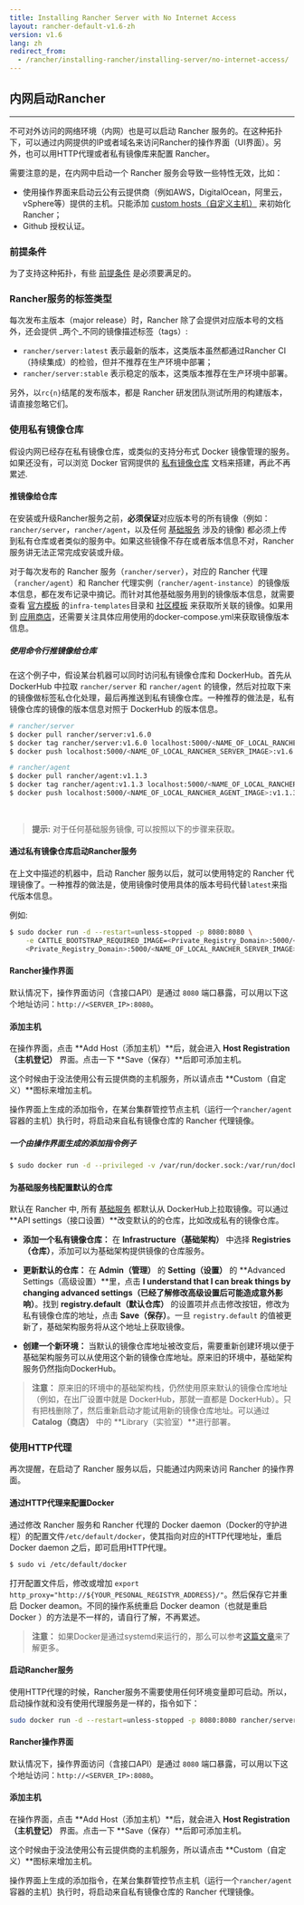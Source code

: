 ```yaml
---
title: Installing Rancher Server with No Internet Access
layout: rancher-default-v1.6-zh
version: v1.6
lang: zh
redirect_from:
  - /rancher/installing-rancher/installing-server/no-internet-access/
---
```


## 内网启动Rancher
---

不可对外访问的网络环境（内网）也是可以启动 Rancher 服务的。在这种拓扑下，可以通过内网提供的IP或者域名来访问Rancher的操作界面（UI界面）。另外，也可以用HTTP代理或者私有镜像库来配置 Rancher。

需要注意的是，在内网中启动一个 Rancher 服务会导致一些特性无效，比如：

* 使用操作界面来启动云公有云提供商（例如AWS，DigitalOcean，阿里云，vSphere等）提供的主机。只能添加 [custom hosts（自定义主机）]({{site.baseurl}}/rancher/{{page.version}}/{{page.lang}}/hosts/custom/) 来初始化Rancher；
* Github 授权认证。

### 前提条件

为了支持这种拓扑，有些 [前提条件]({{site.baseurl}}/rancher/{{page.version}}/{{page.lang}}/installing-rancher/installing-server/#requirements) 是必须要满足的。

### Rancher服务的标签类型

每次发布主版本（major release）时，Rancher 除了会提供对应版本号的文档外，还会提供 _两个_不同的镜像描述标签（tags）:

* `rancher/server:latest` 表示最新的版本，这类版本虽然都通过Rancher CI（持续集成）的检验，但并不推荐在生产环境中部署；
* `rancher/server:stable` 表示稳定的版本，这类版本推荐在生产环境中部署。

另外，以`rc{n}`结尾的发布版本，都是 Rancher 研发团队测试所用的构建版本，请直接忽略它们。

### 使用私有镜像仓库

假设内网已经存在私有镜像仓库，或类似的支持分布式 Docker 镜像管理的服务。如果还没有，可以浏览 Docker 官网提供的 [私有镜像仓库](https://docs.docker.com/registry/) 文档来搭建，再此不再累述.

#### 推镜像给仓库

在安装或升级Rancher服务之前，**必须保证**对应版本号的所有镜像（例如： `rancher/server`，`rancher/agent`，以及任何 [基础服务]({{site.baseurl}}/rancher/{{page.version}}/{{page.lang}}/rancher-services/) 涉及的镜像) 都必须上传到私有仓库或者类似的服务中。如果这些镜像不存在或者版本信息不对，Rancher服务讲无法正常完成安装或升级。

对于每次发布的 Rancher 服务（`rancher/server`），对应的 Rancher 代理（`rancher/agent`）和 Rancher 代理实例（`rancher/agent-instance`）的镜像版本信息，都在发布记录中摘记。而针对其他基础服务用到的镜像版本信息，就需要查看 [官方模板](https://github.com/rancher/rancher-catalog) 的`infra-templates`目录和 [社区模板](https://github.com/rancher/community-catalog) 来获取所关联的镜像。如果用到 [应用商店]({{site.baseurl}}/rancher/{{page.version}}/{{page.lang}}/catalog/)，还需要关注具体应用使用的docker-compose.yml来获取镜像版本信息。

##### 使用命令行推镜像给仓库

在这个例子中，假设某台机器可以同时访问私有镜像仓库和 DockerHub。首先从 DockerHub 中拉取 `rancher/server` 和 `rancher/agent` 的镜像，然后对拉取下来的镜像做标签私仓化处理，最后再推送到私有镜像仓库。一种推荐的做法是，私有镜像仓库的镜像的版本信息对照于 DockerHub 的版本信息。

```bash
# rancher/server
$ docker pull rancher/server:v1.6.0
$ docker tag rancher/server:v1.6.0 localhost:5000/<NAME_OF_LOCAL_RANCHER_SERVER_IMAGE>:v1.6.0
$ docker push localhost:5000/<NAME_OF_LOCAL_RANCHER_SERVER_IMAGE>:v1.6.0

# rancher/agent
$ docker pull rancher/agent:v1.1.3
$ docker tag rancher/agent:v1.1.3 localhost:5000/<NAME_OF_LOCAL_RANCHER_AGENT_IMAGE>:v1.1.3
$ docker push localhost:5000/<NAME_OF_LOCAL_RANCHER_AGENT_IMAGE>:v1.1.3
```

<br>

> **提示:** 对于任何基础服务镜像, 可以按照以下的步骤来获取。

#### 通过私有镜像仓库启动Rancher服务

在上文中描述的机器中，启动 Rancher 服务以后，就可以使用特定的 Rancher 代理镜像了。一种推荐的做法是，使用镜像时使用具体的版本号码代替`latest`来指代版本信息。

例如:

```bash
$ sudo docker run -d --restart=unless-stopped -p 8080:8080 \
    -e CATTLE_BOOTSTRAP_REQUIRED_IMAGE=<Private_Registry_Domain>:5000/<NAME_OF_LOCAL_RANCHER_AGENT_IMAGE>:v1.1.3 \
    <Private_Registry_Domain>:5000/<NAME_OF_LOCAL_RANCHER_SERVER_IMAGE>:v1.6.0
```

#### Rancher操作界面

默认情况下，操作界面访问（含接口API）是通过 `8080` 端口暴露，可以用以下这个地址访问：`http://<SERVER_IP>:8080`。

#### 添加主机

在操作界面，点击 **Add Host（添加主机）**后，就会进入 **Host Registration（主机登记）** 界面。点击一下 **Save（保存）**后即可添加主机。

这个时候由于没法使用公有云提供商的主机服务，所以请点击 **Custom（自定义）**图标来增加主机。

操作界面上生成的添加指令，在某台集群管控节点主机（运行一个`rancher/agent`容器的主机）执行时，将启动来自私有镜像仓库的 Rancher 代理镜像。

##### 一个由操作界面生成的添加指令例子

```bash
$ sudo docker run -d --privileged -v /var/run/docker.sock:/var/run/docker.sock <Private_Registry_Domain>:5000/<NAME_OF_LOCAL_RANCHER_AGENT_IMAGE>:v1.1.3 http://<SERVER_IP>:8080/v1/scripts/<security_credentials>
```

#### 为基础服务栈配置默认的仓库

默认在 Rancher 中, 所有 [基础服务]({{site.baseurl}}/rancher/{{page.version}}/{{page.lang}}/rancher-services/) 都默认从 DockerHub上拉取镜像。可以通过 **API settings（接口设置）**改变默认的的仓库，比如改成私有的镜像仓库。

* **添加一个私有镜像仓库：** 在 **Infrastructure（基础架构）** 中选择 **Registries（仓库）**，添加可以为基础架构提供镜像的仓库服务。

* **更新默认的仓库：** 在 **Admin（管理）** 的 **Setting（设置）** 的 **Advanced Settings（高级设置）**里，点击 **I understand that I can break things by changing advanced settings（已经了解修改高级设置后可能造成意外影响）**。找到 **registry.default（默认仓库）** 的设置项并点击修改按钮，修改为私有镜像仓库的地址，点击 **Save（保存）**。一旦 `registry.default` 的值被更新了，基础架构服务将从这个地址上获取镜像。

* **创建一个新环境：** 当默认的镜像仓库地址被改变后，需要重新创建环境以便于基础架构服务可以从使用这个新的镜像仓库地址。原来旧的环境中，基础架构服务仍然指向DockerHub。

> **注意：** 原来旧的环境中的基础架构栈，仍然使用原来默认的镜像仓库地址（例如，在出厂设置中就是 DockerHub，那就一直都是 DockerHub）。只有把栈删除了，然后重新启动才能试用新的镜像仓库地址。可以通过 **Catalog（商店）** 中的 **Library（实验室）**进行部署。

### 使用HTTP代理

再次提醒，在启动了 Rancher 服务以后，只能通过内网来访问 Rancher 的操作界面。

#### 通过HTTP代理来配置Docker

通过修改 Rancher 服务和 Rancher 代理的 Docker daemon（Docker的守护进程）的配置文件`/etc/default/docker`，使其指向对应的HTTP代理地址，重启 Docker daemon 之后，即可启用HTTP代理。

```bash
$ sudo vi /etc/default/docker
```

打开配置文件后，修改或增加 `export http_proxy="http://${YOUR_PESONAL_REGISTYR_ADDRESS}/"`。然后保存它并重启 Docker deamon。不同的操作系统重启 Docker deamon（也就是重启 Docker ）的方法是不一样的，请自行了解，不再累述。

> **注意：** 如果Docker是通过systemd来运行的，那么可以参考[这篇文章](https://docs.docker.com/articles/systemd/#http-proxy)来了解更多。

#### 启动Rancher服务

使用HTTP代理的时候，Rancher服务不需要使用任何环境变量即可启动。所以，启动操作就和没有使用代理服务是一样的，指令如下：

```bash
sudo docker run -d --restart=unless-stopped -p 8080:8080 rancher/server
```

#### Rancher操作界面

默认情况下，操作界面访问（含接口API）是通过 `8080` 端口暴露，可以用以下这个地址访问：`http://<SERVER_IP>:8080`。

#### 添加主机

在操作界面，点击 **Add Host（添加主机）**后，就会进入 **Host Registration（主机登记）** 界面。点击一下 **Save（保存）**后即可添加主机。

这个时候由于没法使用公有云提供商的主机服务，所以请点击 **Custom（自定义）**图标来增加主机。

操作界面上生成的添加指令，在某台集群管控节点主机（运行一个`rancher/agent`容器的主机）执行时，将启动来自私有镜像仓库的 Rancher 代理镜像。
